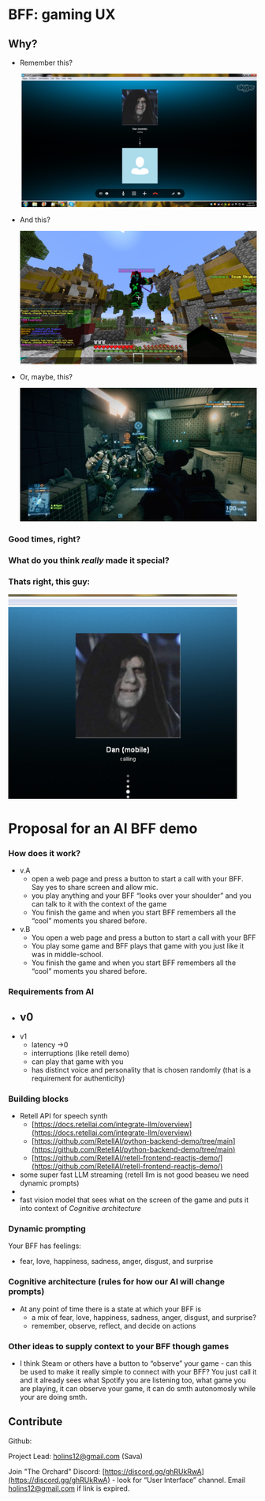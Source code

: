 # BFF: gaming UX

## Why?

- Remember this?
    
    ![Untitled](static/Untitled.png)
    
- And this?
    
    ![Untitled](static/Untitled%201.png)
    
- Or, maybe, this?
    
    ![Untitled](static/Untitled%202.png)
    

### Good times, right?

### What do you think *really* made it special?

### Thats right, this guy:

![Untitled](static/Untitled%203.png)

# Proposal for an AI BFF demo

### How does it work?

- v.A
    - open a web page and press a button to start a call with your BFF. Say yes to share screen and allow mic.
    - you play anything and your BFF “looks over your shoulder” and you can talk to it with the context of the game
    - You finish the game and when you start BFF remembers all the “cool” moments you shared before.
- v.B
    - You open a web page and press a button to start a call with your BFF
    - You play some game and BFF plays that game with you just like it was in middle-school.
    - You finish the game and when you start BFF remembers all the “cool” moments you shared before.

### Requirements from AI

- v0
    - 
- v1
    - latency →0
    - interruptions (like retell demo)
    - can play that game with you
    - has distinct voice and personality  that is chosen randomly (that is a requirement for authenticity)

### Building blocks

- Retell API for speech synth
    - [https://docs.retellai.com/integrate-llm/overview](https://docs.retellai.com/integrate-llm/overview)
    - [https://github.com/RetellAI/python-backend-demo/tree/main](https://github.com/RetellAI/python-backend-demo/tree/main)
    - [https://github.com/RetellAI/retell-frontend-reactjs-demo/](https://github.com/RetellAI/retell-frontend-reactjs-demo/)
- some super fast LLM streaming (retell llm is not good beaseu we need dynamic prompts)
- <some game that has good bots>
- fast vision model that sees what on the screen of the game and puts it into context of *Cognitive architecture*

### Dynamic prompting

Your BFF has feelings:

- fear, love, happiness, sadness, anger, disgust, and surprise

### Cognitive architecture (rules for how our AI will change prompts)

- At any point of time there is a state at which your BFF is
    - a mix of fear, love, happiness, sadness, anger, disgust, and surprise?
    - remember, observe, reflect, and decide on actions

### Other ideas to supply context to your BFF though games

- I think Steam or others have a button to “observe” your game - can this be used to make it really simple to connect with your BFF? You just call it and it already sees what Spotify you are listening too, what game you are playing, it can observe your game, it can do smth autonomosly while your are doing smth.

## Contribute

Github: 

Project Lead: [holins12@gmail.com](mailto:holins12@gmail.com) (Sava)

Join "The Orchard" Discord: [https://discord.gg/ghRUkRwA](https://discord.gg/ghRUkRwA) - look for “User Interface” channel. Email holins12@gmail.com if link is expired.